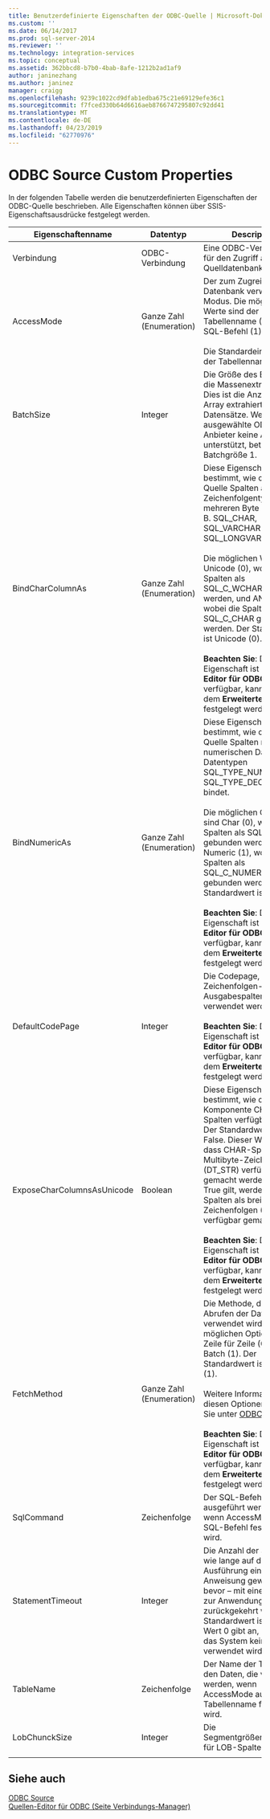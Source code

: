 ```yaml
---
title: Benutzerdefinierte Eigenschaften der ODBC-Quelle | Microsoft-Dokumentation
ms.custom: ''
ms.date: 06/14/2017
ms.prod: sql-server-2014
ms.reviewer: ''
ms.technology: integration-services
ms.topic: conceptual
ms.assetid: 362bbcd8-b7b0-4bab-8afe-1212b2ad1af9
author: janinezhang
ms.author: janinez
manager: craigg
ms.openlocfilehash: 9239c1022cd9dfab1edba675c21e69129efe36c1
ms.sourcegitcommit: f7fced330b64d6616aeb8766747295807c92dd41
ms.translationtype: MT
ms.contentlocale: de-DE
ms.lasthandoff: 04/23/2019
ms.locfileid: "62770976"
---
```

# <a name="odbc-source-custom-properties"></a>ODBC Source Custom Properties
  In der folgenden Tabelle werden die benutzerdefinierten Eigenschaften der ODBC-Quelle beschrieben. Alle Eigenschaften können über SSIS-Eigenschaftsausdrücke festgelegt werden.  
  
|Eigenschaftenname|Datentyp|Description|  
|-------------------|---------------|-----------------|  
|Verbindung|ODBC-Verbindung|Eine ODBC-Verbindung für den Zugriff auf die Quelldatenbank.|  
|AccessMode|Ganze Zahl (Enumeration)|Der zum Zugreifen auf die Datenbank verwendete Modus. Die möglichen Werte sind der Tabellenname (0) und der SQL-Befehl (1).<br /><br /> Die Standardeinstellung ist der Tabellenname (0).|  
|BatchSize|Integer|Die Größe des Batches für die Massenextrahierung. Dies ist die Anzahl der als Array extrahierten Datensätze. Wenn der ausgewählte ODBC-Anbieter keine Arrays unterstützt, beträgt die Batchgröße 1.|  
|BindCharColumnAs|Ganze Zahl (Enumeration)|Diese Eigenschaft bestimmt, wie die ODBC-Quelle Spalten an Zeichenfolgentypen mit mehreren Byte bindet, z. B. SQL_CHAR, SQL_VARCHAR oder SQL_LONGVARCHAR.<br /><br /> Die möglichen Werte sind Unicode (0), wobei die Spalten als SQL_C_WCHAR gebunden werden, und ANSI (1), wobei die Spalten als SQL_C_CHAR gebunden werden. Der Standardwert ist Unicode (0).<br /><br /> **Beachten Sie**: Diese Eigenschaft ist im **Quell-Editor für ODBC**nicht verfügbar, kann jedoch mit dem **Erweiterten Editor** festgelegt werden.|  
|BindNumericAs|Ganze Zahl (Enumeration)|Diese Eigenschaft bestimmt, wie die ODBC-Quelle Spalten mit numerischen Daten an die Datentypen SQL_TYPE_NUMERIC und SQL_TYPE_DECIMAL bindet.<br /><br /> Die möglichen Optionen sind Char (0), wobei die Spalten als SQL_C_CHAR gebunden werden, und Numeric (1), wobei die Spalten als SQL_C_NUMERIC gebunden werden. Der Standardwert ist Char (0).<br /><br /> **Beachten Sie**: Diese Eigenschaft ist im **Quell-Editor für ODBC**nicht verfügbar, kann jedoch mit dem **Erweiterten Editor** festgelegt werden.|  
|DefaultCodePage|Integer|Die Codepage, die für Zeichenfolgen-Ausgabespalten verwendet werden soll.<br /><br /> **Beachten Sie**: Diese Eigenschaft ist im **Quell-Editor für ODBC**nicht verfügbar, kann jedoch mit dem **Erweiterten Editor** festgelegt werden.|  
|ExposeCharColumnsAsUnicode|Boolean|Diese Eigenschaft bestimmt, wie die Komponente CHAR-Spalten verfügbar macht. Der Standardwert ist False. Dieser Wert gibt an, dass CHAR-Spalten als Multibyte-Zeichenfolgen (DT_STR) verfügbar gemacht werden. Wenn True gilt, werden CHAR-Spalten als breite Zeichenfolgen (DT_WSTR) verfügbar gemacht.<br /><br /> **Beachten Sie**: Diese Eigenschaft ist im **Quell-Editor für ODBC**nicht verfügbar, kann jedoch mit dem **Erweiterten Editor** festgelegt werden.|  
|FetchMethod|Ganze Zahl (Enumeration)|Die Methode, die zum Abrufen der Daten verwendet wird. Die möglichen Optionen sind Zeile für Zeile (0) und Batch (1). Der Standardwert ist Batch (1).<br /><br /> Weitere Informationen zu diesen Optionen finden Sie unter [ODBC Source](odbc-source.md).<br /><br /> **Beachten Sie**: Diese Eigenschaft ist im **Quell-Editor für ODBC**nicht verfügbar, kann jedoch mit dem **Erweiterten Editor** festgelegt werden.|  
|SqlCommand|Zeichenfolge|Der SQL-Befehl, der ausgeführt werden soll, wenn AccessMode auf SQL-Befehl festgelegt wird.|  
|StatementTimeout|Integer|Die Anzahl der Sekunden, wie lange auf die Ausführung einer SQL-Anweisung gewartet wird, bevor – mit einem Fehler – zur Anwendung zurückgekehrt wird. Der Standardwert ist 0. Der Wert 0 gibt an, dass für das System kein Timeout verwendet wird.|  
|TableName|Zeichenfolge|Der Name der Tabelle mit den Daten, die verwendet werden, wenn AccessMode auf Tabellenname festgelegt wird.|  
|LobChunckSize|Integer|Die Segmentgrößenzuordnung für LOB-Spalten.|  
||||  
  
## <a name="see-also"></a>Siehe auch  
 [ODBC Source](odbc-source.md)   
 [Quellen-Editor für ODBC &#40;Seite Verbindungs-Manager&#41;](../odbc-source-editor-connection-manager-page.md)  
  
  
